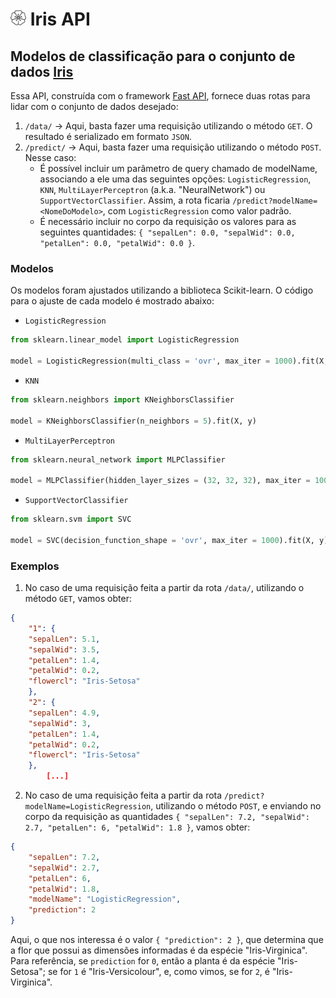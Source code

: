 # <img src="./static/flower.svg" width = "25" height = "25" style = "opacity: 0.75"/> Iris API

## Modelos de classificação para o conjunto de dados [Iris](https://archive.ics.uci.edu/ml/datasets/iris)

Essa API, construída com o framework [Fast API](https://fastapi.tiangolo.com/), fornece duas rotas para lidar com o conjunto de dados desejado:

1. `/data/` &rarr; Aqui, basta fazer uma requisição utilizando o método `GET`. O resultado é serializado em formato `JSON`.
2. `/predict/` &rarr; Aqui, basta fazer uma requisição utilizando o método `POST`. Nesse caso:
    - É possível incluir um parâmetro de query chamado de modelName, associando a ele uma das seguintes opções: `LogisticRegression`, `KNN`, `MultiLayerPerceptron` (a.k.a. "NeuralNetwork") ou `SupportVectorClassifier`. Assim, a rota ficaria `/predict?modelName=<NomeDoModelo>`, com `LogisticRegression` como valor padrão.
    - É necessário incluir no corpo da requisição os valores para as seguintes quantidades: `{ "sepalLen": 0.0, "sepalWid": 0.0, "petalLen": 0.0, "petalWid": 0.0 }`.

### Modelos

Os modelos foram ajustados utilizando a biblioteca Scikit-learn. O código para o ajuste de cada modelo é mostrado abaixo:

-   `LogisticRegression`

```python
from sklearn.linear_model import LogisticRegression

model = LogisticRegression(multi_class = 'ovr', max_iter = 1000).fit(X, y)
```

-   `KNN`

```python
from sklearn.neighbors import KNeighborsClassifier

model = KNeighborsClassifier(n_neighbors = 5).fit(X, y)
```

-   `MultiLayerPerceptron`

```python
from sklearn.neural_network import MLPClassifier

model = MLPClassifier(hidden_layer_sizes = (32, 32, 32), max_iter = 1000).fit(X, y)
```

-   `SupportVectorClassifier`

```python
from sklearn.svm import SVC

model = SVC(decision_function_shape = 'ovr', max_iter = 1000).fit(X, y)
```

### Exemplos

1. No caso de uma requisição feita a partir da rota `/data/`, utilizando o método `GET`, vamos obter:

```json
{
    "1": {
    "sepalLen": 5.1,
    "sepalWid": 3.5,
    "petalLen": 1.4,
    "petalWid": 0.2,
    "flowercl": "Iris-Setosa"
    },
    "2": {
    "sepalLen": 4.9,
    "sepalWid": 3,
    "petalLen": 1.4,
    "petalWid": 0.2,
    "flowercl": "Iris-Setosa"
    },
        [...]
```

2. No caso de uma requisição feita a partir da rota `/predict?modelName=LogisticRegression`, utilizando o método `POST`, e enviando no corpo da requisição as quantidades `{ "sepalLen": 7.2, "sepalWid": 2.7, "petalLen": 6, "petalWid": 1.8 }`, vamos obter:

```json
{
    "sepalLen": 7.2,
    "sepalWid": 2.7,
    "petalLen": 6,
    "petalWid": 1.8,
    "modelName": "LogisticRegression",
    "prediction": 2
}
```

Aqui, o que nos interessa é o valor `{ "prediction": 2 }`, que determina que a flor que possui as dimensões informadas é da espécie "Iris-Virginica". Para referência, se `prediction` for `0`, então a planta é da espécie "Iris-Setosa"; se for `1` é "Iris-Versicolour", e, como vimos, se for `2`, é "Iris-Virginica".
